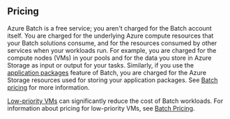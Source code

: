 ## Pricing

Azure Batch is a free service; you aren't charged for the Batch account itself. You are charged for the underlying Azure compute resources that your Batch solutions consume, and for the resources consumed by other services when your workloads run. For example, you are charged for the compute nodes (VMs) in your pools and for the data you store in Azure Storage as input or output for your tasks. Similarly, if you use the [application packages](../articles/batch/batch-application-packages.md) feature of Batch, you are charged for the Azure Storage resources used for storing your application packages. See [Batch pricing](https://azure.microsoft.com/pricing/details/batch/) for more information.

[Low-priority VMs](../articles/batch/batch-low-pri-vms.md) can significantly reduce the cost of Batch workloads. For information about pricing for low-priority VMs, see [Batch Pricing](https://azure.microsoft.com/pricing/details/batch/). 
